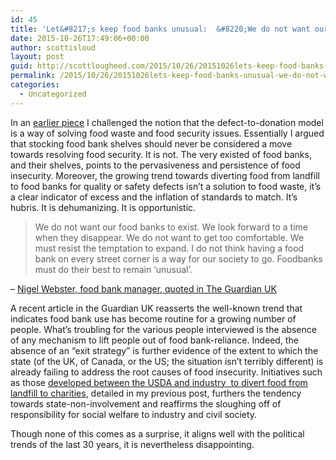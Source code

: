 ```yaml
---
id: 45
title: 'Let&#8217;s keep food banks unusual:  &#8220;We do not want our food banks to exist&#8221;'
date: 2015-10-26T17:49:06+00:00
author: scottisloud
layout: post
guid: http://scottlougheed.com/2015/10/26/20151026lets-keep-food-banks-unusual-we-do-not-want-our-food-banks-to-exist/
permalink: /2015/10/26/20151026lets-keep-food-banks-unusual-we-do-not-want-our-food-banks-to-exist/
categories:
  - Uncategorized
---
```

In an <a target="_blank" href="http://www.scottlougheed.com/blog/2015/9/18/us-is-fixing-food-security-and-food-waste-with-a-bandaid">earlier piece</a>&nbsp;I challenged the notion that the defect-to-donation model is a way of solving food waste and food security issues. Essentially I argued that stocking food bank shelves should never be considered a move towards resolving food security. It is not. The very existed of food banks, and their shelves, points to the pervasiveness and persistence of food insecurity. Moreover, the growing trend towards diverting food from landfill to food banks for quality or safety defects isn&#8217;t a solution to food waste, it&#8217;s a clear indicator of excess and the inflation of standards to match. It&#8217;s hubris. It is dehumanizing. It is opportunistic.

> We do not want our food banks to exist. We look forward to a time when they disappear. We do not want to get too comfortable. We must resist the temptation to expand. I do not think having a food bank on every street corner is a way for our society to go. Foodbanks must do their best to remain ‘unusual’.

– [Nigel Webster, food bank manager, quoted in The Guardian UK](http://www.theguardian.com/society/2015/oct/21/food-banks-a-lifeline-replacing-mainstream-services)

A recent article in the Guardian UK reasserts the well-known trend that indicates food bank use has become routine for a growing number of people. What&#8217;s troubling for the various people interviewed is the absence of any mechanism to lift people out of food bank-reliance. Indeed, the absence of an &#8220;exit strategy&#8221; is further evidence of the extent to which the state (of the UK, of Canada, or the US;&nbsp;the situation isn&#8217;t terribly different) is already failing to address the root causes of food insecurity. Initiatives such as those <a target="_blank" href="http://www.foodincanada.com/food-business/u-s-announces-first-ever-national-food-waste-reduction-goals-131975/">developed between the USDA and industry &nbsp;to divert food from landfill to charities</a>,&nbsp;detailed in my previous post,&nbsp;furthers the tendency towards state-non-involvement and reaffirms the sloughing off of responsibility for social welfare to industry and civil society.&nbsp;

Though none of this comes as a surprise, it aligns well with the political trends of the last 30 years, it is nevertheless disappointing.&nbsp;
